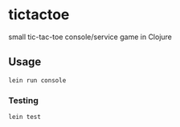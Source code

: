 # tictactoe

small tic-tac-toe console/service game in Clojure

## Usage

```lein run console```

### Testing

```lein test```

